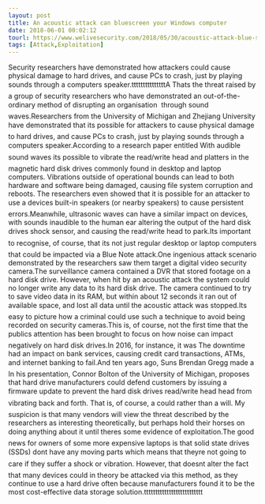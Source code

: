 ```yaml
---
layout: post
title: An acoustic attack can bluescreen your Windows computer
date: 2018-06-01 00:02:12
tourl: https://www.welivesecurity.com/2018/05/30/acoustic-attack-blue-screen-windows-computer/
tags: [Attack,Exploitation]
---
```

Security researchers have demonstrated how attackers could cause physical damage to hard drives, and cause PCs to crash, just by playing sounds through a computers speaker.tttttttttttttttA Thats the threat raised by a group of security researchers who have demonstrated an out-of-the-ordinary method of disrupting an organisation  through sound waves.Researchers from the University of Michigan and Zhejiang University have demonstrated that its possible for attackers to cause physical damage to hard drives, and cause PCs to crash, just by playing sounds through a computers speaker.According to a research paper entitled With audible sound waves its possible to vibrate the read/write head and platters in the magnetic hard disk drives commonly found in desktop and laptop computers. Vibrations outside of operational bounds can lead to both hardware and software being damaged, causing file system corruption and reboots. The researchers even showed that it is possible for an attacker to use a devices built-in speakers (or nearby speakers) to cause persistent errors.Meanwhile, ultrasonic waves can have a similar impact on devices, with sounds inaudible to the human ear altering the output of the hard disk drives shock sensor, and causing the read/write head to park.Its important to recognise, of course, that its not just regular desktop or laptop computers that could be impacted via a Blue Note attack.One ingenious attack scenario demonstrated by the researchers saw them target a digital video security camera.The surveillance camera contained a DVR that stored footage on a hard disk drive. However, when hit by an acoustic attack the system could no longer write any data to its hard disk drive. The camera continued to try to save video data in its RAM, but within about 12 seconds it ran out of available space, and lost all data until the acoustic attack was stopped.Its easy to picture how a criminal could use such a technique to avoid being recorded on security cameras.This is, of course, not the first time that the publics attention has been brought to focus on how noise can impact negatively on hard disk drives.In 2016, for instance, it was The downtime had an impact on bank services, causing credit card transactions, ATMs, and internet banking to fail.And ten years ago, Suns Brendan Gregg made a In his presentation, Connor Bolton of the University of Michigan, proposes that hard drive manufacturers could defend customers by issuing a firmware update to prevent the hard disk drives read/write head head from vibrating back and forth. That is, of course, a could rather than a will. My suspicion is that many vendors will view the threat described by the researchers as interesting theoretically, but perhaps hold their horses on doing anything about it until theres some evidence of exploitation.The good news for owners of some more expensive laptops is that solid state drives (SSDs) dont have any moving parts which means that theyre not going to care if they suffer a shock or vibration. However, that doesnt alter the fact that many devices could in theory be attacked via this method, as they continue to use a hard drive often because manufacturers found it to be the most cost-effective data storage solution.tttttttttttttttttttttttttt